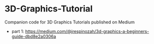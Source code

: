 # 3D-Graphics-Tutorial
Companion code for 3D Graphics Tutorials published on Medium 
- part 1: https://medium.com/@jrespinozah/3d-graphics-a-beginners-guide-dbd8e2a0306a
